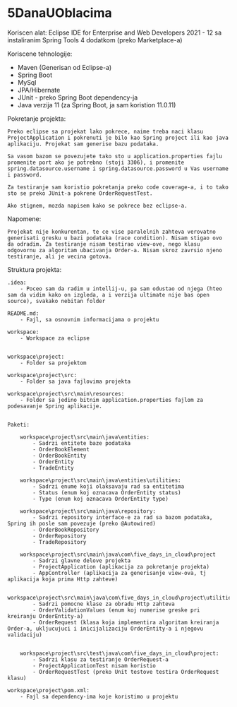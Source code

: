 # 5DanaUOblacima

Koriscen alat:
Eclipse IDE for Enterprise and Web Developers 2021 - 12 sa instaliranim Spring Tools 4 dodatkom (preko Marketplace-a)

Koriscene tehnologije:
   - Maven (Generisan od Eclipse-a)
   - Spring Boot
   - MySql
   - JPA/Hibernate
   - JUnit - preko Spring Boot dependency-ja
   - Java verzija 11 (za Spring Boot, ja sam koristion 11.0.11)

Pokretanje projekta:

    Preko eclipse sa projekat lako pokrece, naime treba naci klasu ProjectApplication i pokrenuti je bilo kao Spring project ili kao java aplikaciju. Projekat sam generise bazu podataka.

    Sa vasom bazom se povezujete tako sto u application.properties fajlu promenite port ako je potrebno (stoji 3306), i promenite spring.datasource.username i spring.datasource.password u Vas username i password.

    Za testiranje sam koristio pokretanja preko code coverage-a, i to tako sto se preko JUnit-a pokrene OrderRequestTest.

    Ako stignem, mozda napisem kako se pokrece bez eclipse-a.

Napomene:

    Projekat nije konkurentan, te ce vise paralelnih zahteva verovatno generisati gresku u bazi podataka (race condition). Nisam stigao ovo da odradim. Za testiranje nisam testirao view-ove, nego klasu odgovornu za algoritam ubacivanja Order-a. Nisam skroz zavrsio njeno testiranje, ali je vecina gotova.

Struktura projekta:

    .idea:
        - Poceo sam da radim u intellij-u, pa sam odustao od njega (hteo sam da vidim kako on izgleda, a i verzija ultimate nije bas open source), svakako nebitan folder
    
    README.md:
        - Fajl, sa osnovnim informacijama o projektu
    
    workspace:
        - Workspace za eclipse
    
    
    workspace\project:
        - Folder sa projektom

    workspace\project\src:
        - Folder sa java fajlovima projekta

    workspace\project\src\main\resources:
        - Folder sa jedino bitnim application.properties fajlom za podesavanje Spring aplikacije.

    
    Paketi:

        workspace\project\src\main\java\entities:
            - Sadrzi entitete baze podataka
            - OrderBookElement
            - OrderBookEntity
            - OrderEntity
            - TradeEntity
        
        workspace\project\src\main\java\entities\utilities:
            - Sadrzi enume koji olaksavaju rad sa entitetima
            - Status (enum koj oznacava OrderEntity status)
            - Type (enum koj oznacava OrderEntity type)

        workspace\project\src\main\java\repository:
            - Sadrzi repository interface-e za rad sa bazom podataka, Spring ih posle sam povezuje (preko @Autowired)
            - OrderBookRepository
            - OrderRepository
            - TradeRepository
        
        workspace\project\src\main\java\com\five_days_in_cloud\project
            - Sadrzi glavne delove projekta
            - ProjectApplication (aplikacija za pokretanje projekta)
            - AppController (aplikacija za generisanje view-ova, tj aplikacija koja prima Http zahteve)
        
        workspace\project\src\main\java\com\five_days_in_cloud\project\utilities:
            - Sadrzi pomocne klase za obradu Http zahteva
            - OrderValidationValues (enum koj numerise greske pri kreiranju OrderEntity-a)
            - OrderRequest (klasa koja implementira algoritam kreiranja Order-a, ukljucujuci i inicijalizaciju OrderEntity-a i njegovu validaciju)
        

        workspace\project\src\test\java\com\five_days_in_cloud\project:
            - Sadrzi klasu za testiranje OrderRequest-a
            - ProjectApplicationTest nisam koristio
            - OrderRequestTest (preko Unit testove testira OrderRequest klasu)
        
    workspace\project\pom.xml:
        - Fajl sa dependency-ima koje koristimo u projektu

